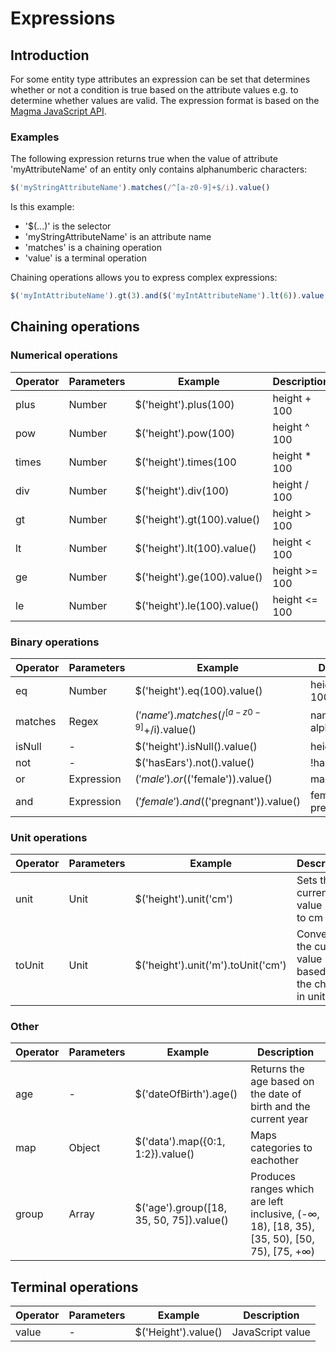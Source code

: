 # Expressions

## Introduction
For some entity type attributes an expression can be set that determines whether or not a condition is true based on the 
attribute values e.g. to determine whether values are valid. The expression format is based on the 
[Magma JavaScript API](http://wiki.obiba.org/display/OPALDOC/Magma+Javascript+API).

### Examples
The following expression returns true when the value of attribute 'myAttributeName' of an entity only contains
alphanumberic characters: 
```js
$('myStringAttributeName').matches(/^[a-z0-9]+$/i).value()
```
Is this example:
- '$(...)' is the selector
- 'myStringAttributeName' is an attribute name
- 'matches' is a chaining operation
- 'value' is a terminal operation

Chaining operations allows you to express complex expressions:
```js
$('myIntAttributeName').gt(3).and($('myIntAttributeName').lt(6)).value()
```

## Chaining operations

### Numerical operations
| Operator | Parameters | Example                                  | Description   |
|----------|------------|------------------------------------------|---------------|
| plus     | Number     | $('height').plus(100)                    | height + 100  |
| pow      | Number     | $('height').pow(100)                     | height ^ 100  |
| times    | Number     | $('height').times(100                    | height * 100  |
| div      | Number     | $('height').div(100)                     | height / 100  |
| gt       | Number     | $('height').gt(100).value()              | height > 100  |
| lt       | Number     | $('height').lt(100).value()              | height < 100  |
| ge       | Number     | $('height').ge(100).value()              | height >= 100 |
| le       | Number     | $('height').le(100).value()              | height <= 100 |
### Binary operations
| Operator | Parameters | Example                                  | Description            |
|----------|------------|------------------------------------------|------------------------|
| eq       | Number     | $('height').eq(100).value()              | height === 100         |
| matches  | Regex      | $('name').matches(/^[a-z0-9]+$/i).value()| name is alphanumerical |
| isNull   | -          | $('height').isNull().value()             | height === null        |
| not      | -          | $('hasEars').not().value()               | !hasEars               |
| or       | Expression | $('male').or($('female')).value()        | male || female         |
| and      | Expression | $('female').and($('pregnant')).value()   | female && pregnant     |
### Unit operations
| Operator | Parameters | Example                                  | Description                                             |
|----------|------------|------------------------------------------|---------------------------------------------------------|
| unit     | Unit       | $('height').unit('cm')                   | Sets the current value unit to cm                       |
| toUnit   | Unit       | $('height').unit('m').toUnit('cm')       | Converts the current value based on the change in units |
### Other
| Operator | Parameters | Example                                  | Description                                                                                |
|----------|------------|------------------------------------------|--------------------------------------------------------------------------------------------|
| age      | -          | $('dateOfBirth').age()                   | Returns the age based on the date of birth and the current year                            |
| map      | Object     | $('data').map({0:1, 1:2}).value()        | Maps categories to eachother                                                               |
| group    | Array      | $('age').group([18, 35, 50, 75]).value() | Produces ranges which are left inclusive, (-∞, 18), [18, 35), [35, 50), [50, 75), [75, +∞)|                                                                |
## Terminal operations
| Operator | Parameters | Example             | Description      |
|----------|------------|---------------------|------------------|
| value    | -          | $('Height').value() | JavaScript value |
